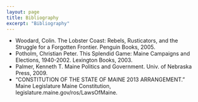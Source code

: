 ```yaml
---
layout: page
title: Bibliography
excerpt: "Bibliography"
---
```


+ Woodard, Colin. The Lobster Coast: Rebels, Rusticators, and the Struggle for a Forgotten Frontier. Penguin Books, 2005.
+ Potholm, Christian Peter. This Splendid Game: Maine Campaigns and Elections, 1940-2002. Lexington Books, 2003.
+ Palmer, Kenneth T. Maine Politics and Government. Univ. of Nebraska Press, 2009.
+ “CONSTITUTION OF THE STATE OF MAINE 2013 ARRANGEMENT.” Maine Legislature Maine Constitution, legislature.maine.gov/ros/LawsOfMaine.



<!-- ### Footer

Last updated: June 2020 -->


